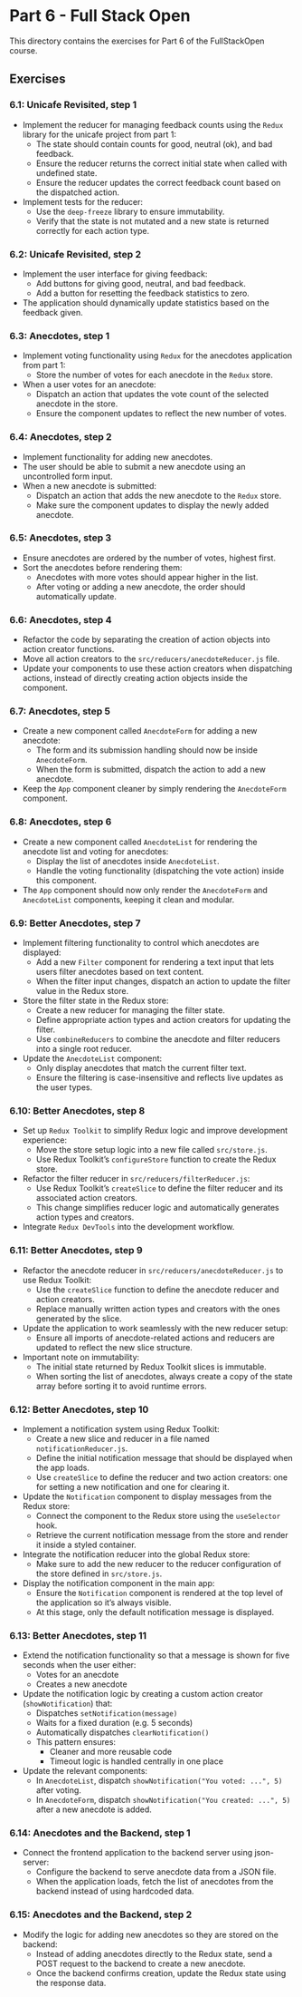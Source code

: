 # Part 6 - Full Stack Open

This directory contains the exercises for Part 6 of the FullStackOpen course.

## Exercises

### 6.1: Unicafe Revisited, step 1
- Implement the reducer for managing feedback counts using the `Redux` library for the unicafe project from part 1:
  - The state should contain counts for good, neutral (ok), and bad feedback.
  - Ensure the reducer returns the correct initial state when called with undefined state.
  - Ensure the reducer updates the correct feedback count based on the dispatched action.
- Implement tests for the reducer:
  - Use the `deep-freeze` library to ensure immutability.
  - Verify that the state is not mutated and a new state is returned correctly for each action type.

### 6.2: Unicafe Revisited, step 2
- Implement the user interface for giving feedback:
  - Add buttons for giving good, neutral, and bad feedback.
  - Add a button for resetting the feedback statistics to zero.
- The application should dynamically update statistics based on the feedback given.

### 6.3: Anecdotes, step 1
- Implement voting functionality using `Redux` for the anecdotes application from part 1:
  - Store the number of votes for each anecdote in the `Redux` store.
- When a user votes for an anecdote:
  - Dispatch an action that updates the vote count of the selected anecdote in the store.
  - Ensure the component updates to reflect the new number of votes.

### 6.4: Anecdotes, step 2
- Implement functionality for adding new anecdotes.
- The user should be able to submit a new anecdote using an uncontrolled form input.
- When a new anecdote is submitted:
  - Dispatch an action that adds the new anecdote to the `Redux` store.
  - Make sure the component updates to display the newly added anecdote.

### 6.5: Anecdotes, step 3
- Ensure anecdotes are ordered by the number of votes, highest first.
- Sort the anecdotes before rendering them:
  - Anecdotes with more votes should appear higher in the list.
  - After voting or adding a new anecdote, the order should automatically update.

### 6.6: Anecdotes, step 4
- Refactor the code by separating the creation of action objects into action creator functions.
- Move all action creators to the `src/reducers/anecdoteReducer.js` file.
- Update your components to use these action creators when dispatching actions, instead of directly creating action objects inside the component.

### 6.7: Anecdotes, step 5
- Create a new component called `AnecdoteForm` for adding a new anecdote:
  - The form and its submission handling should now be inside `AnecdoteForm`.
  - When the form is submitted, dispatch the action to add a new anecdote.
- Keep the `App` component cleaner by simply rendering the `AnecdoteForm` component.

### 6.8: Anecdotes, step 6
- Create a new component called `AnecdoteList` for rendering the anecdote list and voting for anecdotes:
  - Display the list of anecdotes inside `AnecdoteList`.
  - Handle the voting functionality (dispatching the vote action) inside this component.
- The `App` component should now only render the `AnecdoteForm` and `AnecdoteList` components, keeping it clean and modular.

### 6.9: Better Anecdotes, step 7
- Implement filtering functionality to control which anecdotes are displayed:
  - Add a new `Filter` component for rendering a text input that lets users filter anecdotes based on text content.
  - When the filter input changes, dispatch an action to update the filter value in the Redux store.
- Store the filter state in the Redux store:
  - Create a new reducer for managing the filter state.
  - Define appropriate action types and action creators for updating the filter.
  - Use `combineReducers` to combine the anecdote and filter reducers into a single root reducer.
- Update the `AnecdoteList` component:
  - Only display anecdotes that match the current filter text.
  - Ensure the filtering is case-insensitive and reflects live updates as the user types.

### 6.10: Better Anecdotes, step 8
- Set up `Redux Toolkit` to simplify Redux logic and improve development experience:
  - Move the store setup logic into a new file called `src/store.js`.
  - Use Redux Toolkit’s `configureStore` function to create the Redux store.
- Refactor the filter reducer in `src/reducers/filterReducer.js`:
  - Use Redux Toolkit’s `createSlice` to define the filter reducer and its associated action creators.
  - This change simplifies reducer logic and automatically generates action types and creators.
- Integrate `Redux DevTools` into the development workflow.

### 6.11: Better Anecdotes, step 9
- Refactor the anecdote reducer in `src/reducers/anecdoteReducer.js` to use Redux Toolkit:
  - Use the `createSlice` function to define the anecdote reducer and action creators.
  - Replace manually written action types and creators with the ones generated by the slice.
- Update the application to work seamlessly with the new reducer setup:
  - Ensure all imports of anecdote-related actions and reducers are updated to reflect the new slice structure.
- Important note on immutability:
  - The initial state returned by Redux Toolkit slices is immutable.
  - When sorting the list of anecdotes, always create a copy of the state array before sorting it to avoid runtime errors.

### 6.12: Better Anecdotes, step 10
- Implement a notification system using Redux Toolkit:
  - Create a new slice and reducer in a file named `notificationReducer.js`.
  - Define the initial notification message that should be displayed when the app loads.
  - Use `createSlice` to define the reducer and two action creators: one for setting a new notification and one for clearing it.
- Update the `Notification` component to display messages from the Redux store:
  - Connect the component to the Redux store using the `useSelector` hook.
  - Retrieve the current notification message from the store and render it inside a styled container.
- Integrate the notification reducer into the global Redux store:
  - Make sure to add the new reducer to the reducer configuration of the store defined in `src/store.js`.
- Display the notification component in the main app:
  - Ensure the `Notification` component is rendered at the top level of the application so it’s always visible.
  - At this stage, only the default notification message is displayed.

### 6.13: Better Anecdotes, step 11
- Extend the notification functionality so that a message is shown for five seconds when the user either:
  - Votes for an anecdote
  - Creates a new anecdote
- Update the notification logic by creating a custom action creator (`showNotification`) that:
  - Dispatches `setNotification(message)`
  - Waits for a fixed duration (e.g. 5 seconds)
  - Automatically dispatches `clearNotification()`
  - This pattern ensures:
    - Cleaner and more reusable code
    - Timeout logic is handled centrally in one place
- Update the relevant components:
  - In `AnecdoteList`, dispatch `showNotification("You voted: ...", 5)` after voting.
  - In `AnecdoteForm`, dispatch `showNotification("You created: ...", 5)` after a new anecdote is added.

### 6.14: Anecdotes and the Backend, step 1
- Connect the frontend application to the backend server using json-server:
  - Configure the backend to serve anecdote data from a JSON file.
  - When the application loads, fetch the list of anecdotes from the backend instead of using hardcoded data.

### 6.15: Anecdotes and the Backend, step 2
- Modify the logic for adding new anecdotes so they are stored on the backend:
  - Instead of adding anecdotes directly to the Redux state, send a POST request to the backend to create a new anecdote.
  - Once the backend confirms creation, update the Redux state using the response data.
